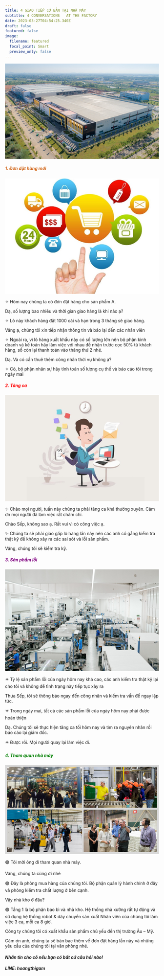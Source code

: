 ```yaml
---
title: 4 GIAO TIẾP CƠ BẢN TẠI NHÀ MÁY
subtitle: 4 CONVERSATIONS   AT THE FACTORY
date: 2023-03-27T04:54:25.340Z
draft: false
featured: false
image:
  filename: featured
  focal_point: Smart
  preview_only: false
---
```

![](toan-canh-nha-may-vsmart-1-1574502883.jpg)

<h5 style="color:chocolate;"> 1.	Đơn đặt hàng mới</h5>

![](1662708327-single_news7-maudondathang.jpg)

<p> ✧ Hôm nay chúng ta có đơn đặt hàng cho sản phẩm A.</p>
Dạ, số lượng bao nhiêu và thời gian giao hàng là khi nào ạ?
<p> ✧ Lô này khách hàng đặt 1000 cái và hạn trong 3 tháng sẽ giao hàng. </p>
Vâng ạ, chúng tôi xin tiếp nhận thông tin và báo lại đến các nhân viên 
<p> ✧ Ngoài ra, vì lô hàng xuất khẩu này có số lượng lớn nên bộ phận kinh doanh và kế toán hãy làm việc với nhau để nhận trước cọc 50% từ khách hàng,
số còn lại thanh toán vào tháng thứ 2 nhé. </p>
Dạ. Và có cần thuê thêm công nhân thời vụ không ạ?
<p> ✧ Có, bộ phận nhân sự hãy tính toán số lượng cụ thể và báo cáo tôi trong ngày mai</p>

<h5 style="color:Red;">2.	Tăng ca</h5>

![](luong-lam-them-gio.jpg)

<p> ✨ Chào mọi người, tuần này chúng ta phải tăng ca khá thường xuyên. Cảm ơn mọi người đã làm việc rất chăm chỉ. </p>
Chào Sếp, không sao ạ. Rất vui vì có công việc ạ. 
<p> ✨ Chúng ta sẽ phải giao gấp lô hàng lần này nên các anh cố gắng kiểm tra thật kỹ để không xảy ra các sai sót và lỗi sản phẩm. </p>
Vâng, chúng tôi sẽ kiểm tra kỹ.

<h5 style="color:Purple;">3.	Sản phẩm lỗi</h5>

![](viele-maschinen-wenige.jpg)

<p> ✴️ Tỷ lệ sản phẩm lỗi của ngày hôm nay khá cao, các anh kiểm tra thật kỹ lại cho tôi và không để tình trạng này tiếp tục xảy ra</p>
Thưa Sếp, tôi sẽ thông báo ngay đến công nhân và kiểm tra vấn đề ngay lập tức.  
<p> ✴️ Trong ngày mai, tất cả các sản phẩm lỗi của ngày hôm nay phải được hoàn thiện</p>
Dạ. Chúng tôi sẽ thực hiện tăng ca tối hôm nay và tìm ra nguyên nhân rồi báo cáo lại giám đốc. 
<p> ✴️ Được rồi. Mọi người quay lại làm việc đi. </p>

<h5 style="color:Green;">4.	Tham quan nhà máy</h5>

![](thiet-ke-khong-ten-22.png)

<p> 🟢 Tôi mời ông đi tham quan nhà máy.</p>
Vâng, chúng ta cùng đi nhé
<p> 🟢 Đây là phòng mua hàng của chúng tôi. Bộ phận quản lý hành chính ở đây và
phòng kiểm tra chất lượng ở bên cạnh.</p>

Vậy nhà kho ở đâu?

<p> 🟢 Tầng 1 là bộ phận bao bì và nhà kho.
Hệ thống nhà xưởng rất tự động và sử dụng hệ thống robot & dây chuyền  sản xuất Nhân viên của chúng tôi làm việc 3 ca, mỗi ca 8 giờ.

Công ty chúng tôi có xuất khẩu sản phẩm chủ yếu đến thị trường Âu – Mỹ.</p>

Cảm ơn anh, chúng ta sẽ bàn bạc thêm về đơn đặt hàng lần này và những yêu cầu của chúng tôi tại văn phòng nhé.

#### *Nhắn tin cho cô nếu bạn có bất cứ câu hỏi nào!*

#### *LINE: hoangthigam*